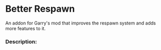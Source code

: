 # Better Respawn
An addon for Garry's mod that improves the respawn system and adds more features to it.
### Description:
